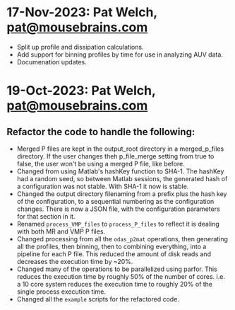 # 17-Nov-2023: Pat Welch, pat@mousebrains.com

- Split up profile and dissipation calculations.
- Add support for binning profiles by time for use in analyzing AUV data.
- Documenation updates. 

# 19-Oct-2023: Pat Welch, pat@mousebrains.com

## Refactor the code to handle the following:
 * Merged P files are kept in the output_root directory in a merged_p_files
 directory. If the user changes theh p_file_merge setting from true to false,
 the user won't be using a merged P file, like before.
  * Changed from using Matlab's hashKey function to SHA-1. The hashKey had a
  random seed, so between Matlab sessions, the generated hash of a
  configuration was not stable. With SHA-1 it now is stable.
  * Changed the output directory filenaming from a prefix plus the hash key
  of the configuration, to a sequential numbering as the configuration
  changes. There is now a JSON file, with the configuration parameters for
  that section in it.
  * Renamed `process_VMP_files` to `process_P_files` to reflect it is dealing
  with both MR and VMP P files.
  * Changed processing from all the `odas_p2mat` operations, then generating
   all the profiles, then binning, then to combining everything, into a
   pipeline for each P file. This reduced the amount of disk reads and
   decreases the execution time by ~20%.
  * Changed many of the operations to be parallelized using parfor. This
  reduces the execution time by roughly 50% of the number of cores. i.e. a 10
  core system reduces the execution time to roughly 20% of the single process
  execution time.
  * Changed all the `example` scripts for the refactored code.
